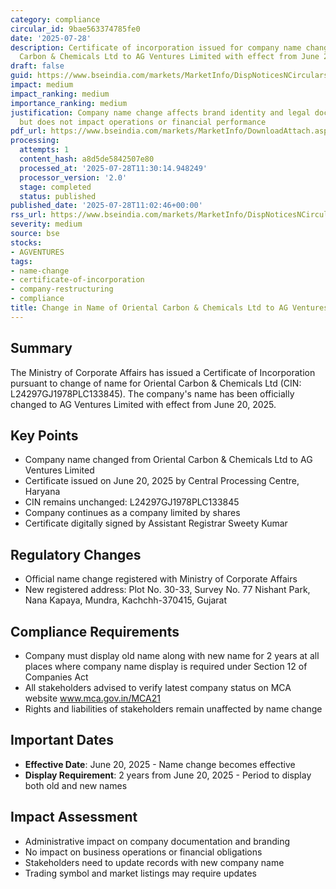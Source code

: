 ```yaml
---
category: compliance
circular_id: 9bae563374785fe0
date: '2025-07-28'
description: Certificate of incorporation issued for company name change from Oriental
  Carbon & Chemicals Ltd to AG Ventures Limited with effect from June 20, 2025.
draft: false
guid: https://www.bseindia.com/markets/MarketInfo/DispNoticesNCirculars.aspx?Noticeid={4402B645-5A0F-4768-940E-B235AEFF5874}&noticeno=20250728-24&dt=07/28/2025&icount=24&totcount=26&flag=0
impact: medium
impact_ranking: medium
importance_ranking: medium
justification: Company name change affects brand identity and legal documentation
  but does not impact operations or financial performance
pdf_url: https://www.bseindia.com/markets/MarketInfo/DownloadAttach.aspx?id=20250728-24&attachedId=556cb520-04de-4c5f-8fd6-2730a1e15488
processing:
  attempts: 1
  content_hash: a8d5de5842507e80
  processed_at: '2025-07-28T11:30:14.948249'
  processor_version: '2.0'
  stage: completed
  status: published
published_date: '2025-07-28T11:02:46+00:00'
rss_url: https://www.bseindia.com/markets/MarketInfo/DispNoticesNCirculars.aspx?Noticeid={4402B645-5A0F-4768-940E-B235AEFF5874}&noticeno=20250728-24&dt=07/28/2025&icount=24&totcount=26&flag=0
severity: medium
source: bse
stocks:
- AGVENTURES
tags:
- name-change
- certificate-of-incorporation
- company-restructuring
- compliance
title: Change in Name of Oriental Carbon & Chemicals Ltd to AG Ventures Limited
---
```


## Summary

The Ministry of Corporate Affairs has issued a Certificate of Incorporation pursuant to change of name for Oriental Carbon & Chemicals Ltd (CIN: L24297GJ1978PLC133845). The company's name has been officially changed to AG Ventures Limited with effect from June 20, 2025.

## Key Points

- Company name changed from Oriental Carbon & Chemicals Ltd to AG Ventures Limited
- Certificate issued on June 20, 2025 by Central Processing Centre, Haryana
- CIN remains unchanged: L24297GJ1978PLC133845
- Company continues as a company limited by shares
- Certificate digitally signed by Assistant Registrar Sweety Kumar

## Regulatory Changes

- Official name change registered with Ministry of Corporate Affairs
- New registered address: Plot No. 30-33, Survey No. 77 Nishant Park, Nana Kapaya, Mundra, Kachchh-370415, Gujarat

## Compliance Requirements

- Company must display old name along with new name for 2 years at all places where company name display is required under Section 12 of Companies Act
- All stakeholders advised to verify latest company status on MCA website www.mca.gov.in/MCA21
- Rights and liabilities of stakeholders remain unaffected by name change

## Important Dates

- **Effective Date**: June 20, 2025 - Name change becomes effective
- **Display Requirement**: 2 years from June 20, 2025 - Period to display both old and new names

## Impact Assessment

- Administrative impact on company documentation and branding
- No impact on business operations or financial obligations
- Stakeholders need to update records with new company name
- Trading symbol and market listings may require updates